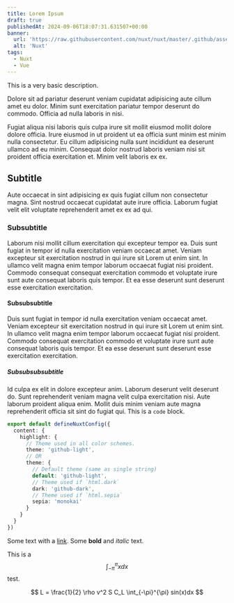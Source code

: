 ```yaml
---
title: Lorem Ipsum
draft: true
publishedAt: 2024-09-06T18:07:31.631507+00:00
banner:
  url: 'https://raw.githubusercontent.com/nuxt/nuxt/master/.github/assets/banner.svg'
  alt: 'Nuxt'
tags:
  - Nuxt
  - Vue
---
```


This is a very basic description.

Dolore sit ad pariatur deserunt veniam cupidatat adipisicing aute cillum amet eu
dolor. Minim sunt exercitation pariatur tempor deserunt do commodo. Officia ad
nulla laboris in nisi.

Fugiat aliqua nisi laboris quis culpa irure sit mollit eiusmod mollit dolore
dolore officia. Irure eiusmod in ut proident ut ea officia sunt minim est minim
nulla consectetur. Eu cillum adipisicing nulla sunt incididunt ea deserunt
ullamco ad eu minim. Consequat dolor nostrud laboris veniam nisi sit proident
officia exercitation et. Minim velit laboris ex ex.

## Subtitle

Aute occaecat in sint adipisicing ex quis fugiat cillum non consectetur magna.
Sint nostrud occaecat cupidatat aute irure officia. Laborum fugiat velit elit
voluptate reprehenderit amet ex ex ad qui.

### Subsubtitle

Laborum nisi mollit cillum exercitation qui excepteur tempor ea. Duis sunt
fugiat in tempor id nulla exercitation veniam occaecat amet. Veniam excepteur
sit exercitation nostrud in qui irure sit Lorem ut enim sint. In ullamco velit
magna enim tempor laborum occaecat fugiat nisi proident. Commodo consequat
consequat exercitation commodo et voluptate irure sunt aute consequat laboris
quis tempor. Et ea esse deserunt sunt deserunt esse exercitation exercitation.

#### Subsubsubtitle

Duis sunt fugiat in tempor id nulla exercitation veniam occaecat amet. Veniam
excepteur sit exercitation nostrud in qui irure sit Lorem ut enim sint. In
ullamco velit magna enim tempor laborum occaecat fugiat nisi proident. Commodo
consequat exercitation commodo et voluptate irure sunt aute consequat laboris
quis tempor. Et ea esse deserunt sunt deserunt esse exercitation exercitation.

##### Subsubsubsubtitle

Id culpa ex elit in dolore excepteur anim. Laborum deserunt velit deserunt do.
Sunt reprehenderit veniam magna velit culpa exercitation nisi. Aute laborum
proident aliqua enim. Mollit duis minim veniam aute magna reprehenderit officia
sit sint do fugiat qui. This is a `code` block.

```typescript
export default defineNuxtConfig({
  content: {
    highlight: {
      // Theme used in all color schemes.
      theme: 'github-light',
      // OR
      theme: {
        // Default theme (same as single string)
        default: 'github-light',
        // Theme used if `html.dark`
        dark: 'github-dark',
        // Theme used if `html.sepia`
        sepia: 'monokai'
      }
    }
  }
})

```

Some text with a [link](https://nuxt.com). Some **bold** and *italic* text.

This is a $$\int_{-\pi}^{\pi}xdx$$ test.

$$
L = \frac{1}{2} \rho v^2 S C_L \int_{-\pi}^{\pi} sin(x)dx
$$
